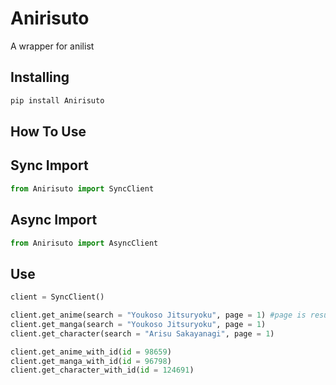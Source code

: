 # Anirisuto
A wrapper for anilist

## Installing
```sh
pip install Anirisuto
```

## How To Use

## Sync Import
```py
from Anirisuto import SyncClient
```

## Async Import
```py
from Anirisuto import AsyncClient
```

## Use
```py
client = SyncClient()

client.get_anime(search = "Youkoso Jitsuryoku", page = 1) #page is result number
client.get_manga(search = "Youkoso Jitsuryoku", page = 1)
client.get_character(search = "Arisu Sakayanagi", page = 1)

client.get_anime_with_id(id = 98659)
client.get_manga_with_id(id = 96798)
client.get_character_with_id(id = 124691)
```
